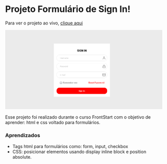 # Projeto Formulário de Sign In!

Para ver o projeto ao vivo, [clique aqui](https://martinsevandro.github.io/formstest/)

![Projeto preview](https://raw.githubusercontent.com/martinsevandro/formstest/master/assets/project-preview.png)

Esse projeto foi realizado durante o curso FrontStart com o objetivo de aprender: html e css voltado para formulários.


### Aprendizados
- Tags html para formulários como: form, input, checkbox
- CSS: posicionar elementos usando display inline block e position absolute.
 
